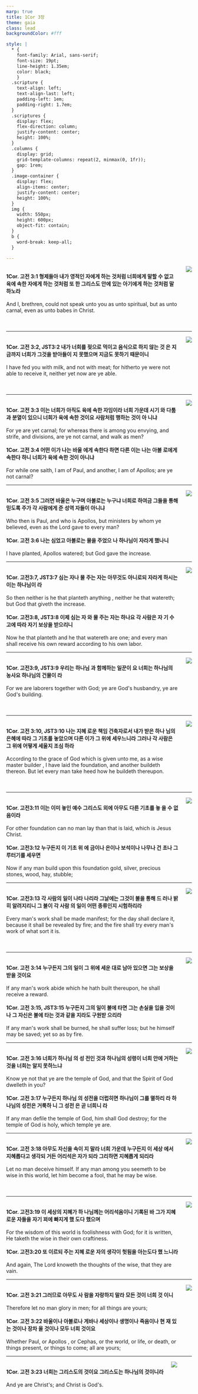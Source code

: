 ```yaml
---
marp: true
title: 1Cor 3장
theme: gaia
class: lead
backgroundColor: #fff

style: |
  * {
    font-family: Arial, sans-serif;
    font-size: 19pt;
    line-height: 1.35em;
    color: black;
    }
  .scripture {
    text-align: left;
    text-align-last: left;
    padding-left: 1em;
    padding-right: 1.7em;
  }
  .scriptures {
    display: flex;
    flex-direction: column;
    justify-content: center;
    height: 100%;
  }
  .columns {
    display: grid;
    grid-template-columns: repeat(2, minmax(0, 1fr));
    gap: 1rem;
  }
  .image-container {
    display: flex;
    align-items: center;
    justify-content: center;
    height: 100%;
  }
  img {
    width: 550px;
    height: 600px;
    object-fit: contain;
  }
  b {
    word-break: keep-all;
  }

---
```


<div class="columns">
  <div class="scriptures">
    <br>
    <div class="scripture">
      <b>1Cor. 고전 3:1 형제들아 내가 영적인 자에게 하는 것처럼 너희에게 말할 수 없고 육에 속한 자에게 하는 것처럼 또 한 그리스도 안에 있는 아기에게 하는 것처럼 말하노라 
      </b>
    </div>
    <br>
    <div class="scripture">And I, brethren, could not speak unto you as unto spiritual, but as unto carnal, even as unto babes in Christ. 
    </div>
    <br>
    <div class="scripture">
      <b>
      </b>
    </div>
    <br>
    <div class="scripture">
    </div>         
  </div>
  <div class="image-container">
    <img src='../../pictures/picture_152.jpg'>
  </div>
</div>

---

<div class="columns">
  <div class="scriptures">
    <br>
    <div class="scripture">
      <b>1Cor. 고전 3:2, JST3:2 내가 너희를 젖으로 먹이고 음식으로 하지 않는 것 은 지금까지 너희가 그것을 받아들이 지 못했으며 지금도 못하기 때문이니 
      </b>
    </div>
    <br>
    <div class="scripture">I have fed you with milk, and not with meat; for hitherto ye were not able to receive it, neither yet now are ye able. 
    </div>
    <br>
    <div class="scripture">
      <b>
      </b>
    </div>
    <br>
    <div class="scripture">
    </div>         
  </div>
  <div class="image-container">
    <img src='../../pictures/picture_87.jpg'>
  </div>
</div>

---

<div class="columns">
  <div class="scriptures">
    <br>
    <div class="scripture">
      <b>1Cor. 고전 3:3 이는 너희가 아직도 육에 속한 자임이라 너희 가운데 시기 와 다툼과 분열이 있으니 너희가 육에 속한 것이요 사람처럼 행하는 것이 아 니냐 
      </b>
    </div>
    <br>
    <div class="scripture">For ye are yet carnal; for whereas there is among you envying, and strife, and divisions, are ye not carnal, and walk as men? 
    </div>
    <br>
    <div class="scripture">
      <b>1Cor. 고전 3:4 어떤 이가 나는 바울 에게 속한다 하면 다른 이는 나는 아볼 로에게 속한다 하니 너희가 육에 속한 것이 아니냐 
      </b>
    </div>
    <br>
    <div class="scripture">For while one saith, I am of Paul, and another, I am of Apollos; are ye not carnal? 
    </div>         
  </div>
  <div class="image-container">
    <img src='../../pictures/picture_99.jpg'>
  </div>
</div>

---

<div class="columns">
  <div class="scriptures">
    <br>
    <div class="scripture">
      <b>1Cor. 고전 3:5 그러면 바울은 누구며 아볼로는 누구냐 너희로 하여금 그들을 통해 믿도록 주가 각 사람에게 준 성역 자들이 아니냐 
      </b>
    </div>
    <br>
    <div class="scripture">Who then is Paul, and who is Apollos, but ministers by whom ye believed, even as the Lord gave to every man? 
    </div>
    <br>
    <div class="scripture">
      <b>1Cor. 고전 3:6 나는 심었고 아볼로는 물을 주었으 나 하나님이 자라게 했나니 
      </b>
    </div>
    <br>
    <div class="scripture">I have planted, Apollos watered; but God gave the increase. 
    </div>         
  </div>
  <div class="image-container">
    <img src='../../pictures/picture_120.jpg'>
  </div>
</div>

---

<div class="columns">
  <div class="scriptures">
    <br>
    <div class="scripture">
      <b>1Cor. 고전3:7, JST3:7 심는 자나 물 주는 자는 아무것도 아니로되 자라게 하시는 이는 하나님이 라 
      </b>
    </div>
    <br>
    <div class="scripture">So then neither is he that planteth anything , neither he that watereth; but God that giveth the increase. 
    </div>
    <br>
    <div class="scripture">
      <b>1Cor. 고전3:8, JST3:8 이제 심는 자 와 물 주는 자는 하나요 각 사람은 자 기 수고에 따라 자기 보상을 받으리니 
      </b>
    </div>
    <br>
    <div class="scripture">Now he that planteth and he that watereth are one; and every man shall receive his own reward according to his own labor. 
    </div>         
  </div>
  <div class="image-container">
    <img src='../../pictures/picture_90.jpg'>
  </div>
</div>

---

<div class="columns">
  <div class="scriptures">
    <br>
    <div class="scripture">
      <b>1Cor. 고전3:9, JST3:9 우리는 하나님 과 함께하는 일꾼이 요 너희는 하나님의 농사요 하나님의 건물이 라 
      </b>
    </div>
    <br>
    <div class="scripture">For we are laborers together with God; ye are God's husbandry, ye are God's building. 
    </div>
    <br>
    <div class="scripture">
      <b>
      </b>
    </div>
    <br>
    <div class="scripture">
    </div>         
  </div>
  <div class="image-container">
    <img src='../../pictures/picture_82.jpg'>
  </div>
</div>

---

<div class="columns">
  <div class="scriptures">
    <br>
    <div class="scripture">
      <b>1Cor. 고전 3:10, JST3:10 나는 지혜 로운 책임 건축자로서 내가 받은 하나 님의 은혜에 따라 그 기초를 놓았으며 다른 이가 그 위에 세우느니라 그러나 각 사람은 그 위에 어떻게 세울지 조심 하라 
      </b>
    </div>
    <br>
    <div class="scripture">According to the grace of God which is given unto me, as a wise master builder , I have laid the foundation, and another buildeth thereon. But let every man take heed how he buildeth thereupon. 
    </div>
    <br>
    <div class="scripture">
      <b>
      </b>
    </div>
    <br>
    <div class="scripture">
    </div>         
  </div>
  <div class="image-container">
    <img src='../../pictures/picture_88.jpg'>
  </div>
</div>

---

<div class="columns">
  <div class="scriptures">
    <br>
    <div class="scripture">
      <b>1Cor. 고전3:11 이는 이미 놓인 예수 그리스도 외에 아무도 다른 기초를 놓 을 수 없음이라 
      </b>
    </div>
    <br>
    <div class="scripture">For other foundation can no man lay than that is laid, which is Jesus Christ. 
    </div>
    <br>
    <div class="scripture">
      <b>1Cor. 고전3:12 누구든지 이 기초 위 에 금이나 은이나 보석이나 나무나 건 초나 그루터기를 세우면 
      </b>
    </div>
    <br>
    <div class="scripture">Now if any man build upon this foundation gold, silver, precious stones, wood, hay, stubble; 
    </div>         
  </div>
  <div class="image-container">
    <img src='../../pictures/picture_148.jpg'>
  </div>
</div>

---

<div class="columns">
  <div class="scriptures">
    <br>
    <div class="scripture">
      <b>1Cor. 고전3:13 각 사람의 일이 나타 나리라 그날에는 그것이 불을 통해 드 러나 밝히 알려지리니 그 불이 각 사람 의 일이 어떤 종류인지 시험하리라 
      </b>
    </div>
    <br>
    <div class="scripture">Every man's work shall be made manifest; for the day shall declare it, because it shall be revealed by fire; and the fire shall try every man's work of what sort it is. 
    </div>
    <br>
    <div class="scripture">
      <b>
      </b>
    </div>
    <br>
    <div class="scripture">
    </div>         
  </div>
  <div class="image-container">
    <img src='../../pictures/picture_166.jpg'>
  </div>
</div>

---

<div class="columns">
  <div class="scriptures">
    <br>
    <div class="scripture">
      <b>1Cor. 고전 3:14 누구든지 그의 일이 그 위에 세운 대로 남아 있으면 그는 보상을 받을 것이요 
      </b>
    </div>
    <br>
    <div class="scripture">If any man's work abide which he hath built thereupon, he shall receive a reward. 
    </div>
    <br>
    <div class="scripture">
      <b>1Cor. 고전 3:15, JST3:15 누구든지 그의 일이 불에 타면 그는 손실을 입을 것이나 그 자신은 불에 타는 것과 같을 지라도 구원받 으리라 
      </b>
    </div>
    <br>
    <div class="scripture">If any man's work shall be burned, he shall suffer loss; but he himself may be saved; yet so as by fire. 
    </div>         
  </div>
  <div class="image-container">
    <img src='../../pictures/picture_68.jpg'>
  </div>
</div>

---

<div class="columns">
  <div class="scriptures">
    <br>
    <div class="scripture">
      <b>1Cor. 고전 3:16 너희가 하나님 의 성 전인 것과 하나님의 성령이 너희 안에 거하는 것을 너희는 알지 못하느냐 
      </b>
    </div>
    <br>
    <div class="scripture">Know ye not that ye are the temple of God, and that the Spirit of God dwelleth in you? 
    </div>
    <br>
    <div class="scripture">
      <b>1Cor. 고전 3:17 누구든지 하나님 의 성전을 더럽히면 하나님이 그를 멸하리 라 하나님의 성전은 거룩하 니 그 성전 은 곧 너희니 라 
      </b>
    </div>
    <br>
    <div class="scripture">If any man defile the temple of God, him shall God destroy; for the temple of God is holy, which temple ye are. 
    </div>         
  </div>
  <div class="image-container">
    <img src='../../pictures/picture_105.jpg'>
  </div>
</div>

---

<div class="columns">
  <div class="scriptures">
    <br>
    <div class="scripture">
      <b>1Cor. 고전 3:18 아무도 자신을 속이 지 말라 너희 가운데 누구든지 이 세상 에서 지혜롭다고 생각되 거든 어리석은 자가 되라 그리하면 지혜롭게 되리라 
      </b>
    </div>
    <br>
    <div class="scripture">Let no man deceive himself. If any man among you seemeth to be wise in this world, let him become a fool, that he may be wise. 
    </div>
    <br>
    <div class="scripture">
      <b>
      </b>
    </div>
    <br>
    <div class="scripture">
    </div>         
  </div>
  <div class="image-container">
    <img src='../../pictures/picture_62.jpg'>
  </div>
</div>

---

<div class="columns">
  <div class="scriptures">
    <br>
    <div class="scripture">
      <b>1Cor. 고전3:19 이 세상의 지혜가 하 나님께는 어리석음이니 기록된 바 그가 지혜로운 자들을 자기 꾀에 빠지게 했 도다 했으며 
      </b>
    </div>
    <br>
    <div class="scripture">For the wisdom of this world is foolishness with God; for it is written, He taketh the wise in their own craftiness. 
    </div>
    <br>
    <div class="scripture">
      <b>1Cor. 고전3:20 또 이르되 주는 지혜 로운 자의 생각이 헛됨을 아는도다 했 느니라 
      </b>
    </div>
    <br>
    <div class="scripture">And again, The Lord knoweth the thoughts of the wise, that they are vain. 
    </div>         
  </div>
  <div class="image-container">
    <img src='../../pictures/picture_66.jpg'>
  </div>
</div>

---

<div class="columns">
  <div class="scriptures">
    <br>
    <div class="scripture">
      <b>1Cor. 고전 3:21 그러므로 아무도 사 람을 자랑하지 말라 모든 것이 너희 것 이니 
      </b>
    </div>
    <br>
    <div class="scripture">Therefore let no man glory in men; for all things are yours; 
    </div>
    <br>
    <div class="scripture">
      <b>1Cor. 고전 3:22 바울이나 아볼로나 게바나 세상이나 생명이나 죽음이나 현 재 있는 것이나 장차 올 것이나 모두 너희 것이요 
      </b>
    </div>
    <br>
    <div class="scripture">Whether Paul, or Apollos , or Cephas, or the world, or life, or death, or things present, or things to come; all are yours; 
    </div>         
  </div>
  <div class="image-container">
    <img src='../../pictures/picture_85.jpg'>
  </div>
</div>

---

<div class="columns">
  <div class="scriptures">
    <br>
    <div class="scripture">
      <b>1Cor. 고전 3:23 너희는 그리스도의 것이요 그리스도는 하나님의 것이니라 
      </b>
    </div>
    <br>
    <div class="scripture">And ye are Christ's; and Christ is God's.
    </div>
    <br>
    <div class="scripture">
      <b>
      </b>
    </div>
    <br>
    <div class="scripture">
    </div>         
  </div>
  <div class="image-container">
    <img src='../../pictures/picture_168.jpg'>
  </div>
</div>

